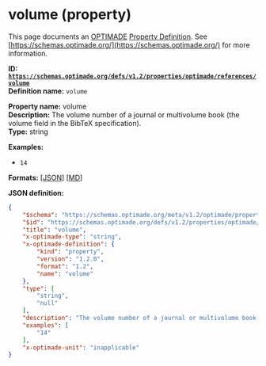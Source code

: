 # volume (property)

This page documents an [OPTIMADE](https://www.optimade.org/) [Property Definition](https://schemas.optimade.org/#definitions). See [https://schemas.optimade.org/](https://schemas.optimade.org/) for more information.

**ID: [`https://schemas.optimade.org/defs/v1.2/properties/optimade/references/volume`](https://schemas.optimade.org/defs/v1.2/properties/optimade/references/volume)**  
**Definition name:** `volume`

**Property name:** volume  
**Description:** The volume number of a journal or multivolume book (the volume field in the BibTeX specification).  
**Type:** string  



**Examples:**

- `14`

**Formats:** [[JSON](volume.json)] [[MD](volume.md)]

**JSON definition:**

``` json
{
    "$schema": "https://schemas.optimade.org/meta/v1.2/optimade/property_definition.md",
    "$id": "https://schemas.optimade.org/defs/v1.2/properties/optimade/references/volume",
    "title": "volume",
    "x-optimade-type": "string",
    "x-optimade-definition": {
        "kind": "property",
        "version": "1.2.0",
        "format": "1.2",
        "name": "volume"
    },
    "type": [
        "string",
        "null"
    ],
    "description": "The volume number of a journal or multivolume book (the volume field in the BibTeX specification).",
    "examples": [
        "14"
    ],
    "x-optimade-unit": "inapplicable"
}
```